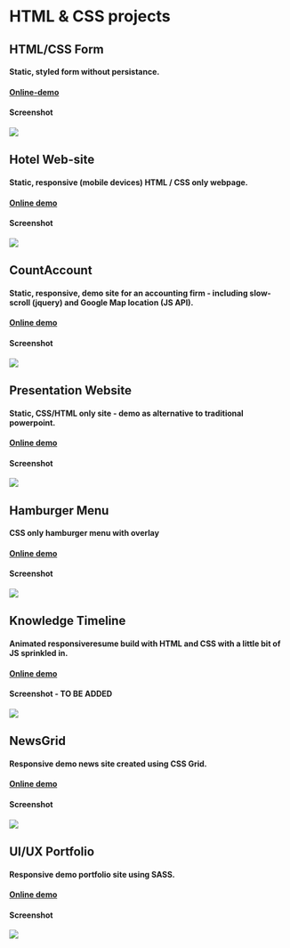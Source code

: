 # HTML & CSS projects

## HTML/CSS Form

#### Static, styled form without persistance.

#### <a target="_blank" rel="noopener noreferrer" href="https://danmalmx.github.io/html_css_form">Online-demo</a>

#### Screenshot

<img src="https://media.giphy.com/media/t9aVFft3RzflXxs7Lf/giphy.gif"/>
 
 
## Hotel Web-site

#### Static, responsive (mobile devices) HTML / CSS only webpage. 

#### <a href="https://danmalmx.github.io/Hotel_webpage">Online demo </a>

#### Screenshot

 <img src="https://media.giphy.com/media/bFcxk4gFdey7lJ9C0L/giphy.gif">
 
 
## CountAccount

#### Static, responsive, demo site for an accounting firm - including slow-scroll (jquery) and Google Map location (JS API).

#### <a href="https://danmalmx.github.io/CountAccount">Online demo </a>

#### Screenshot

 <img src="https://media.giphy.com/media/xVv2vYMgcWc2K2FvQo/giphy.gif" />
 


## Presentation Website

#### Static, CSS/HTML only site - demo as alternative to traditional powerpoint.

#### <a href="https://danmalmx.github.io/presentation_website/">Online demo </a>

#### Screenshot

 <img src="https://media.giphy.com/media/26tmkELphQQL4kni1p/giphy.gif" />



## Hamburger Menu

#### CSS only hamburger menu with overlay

#### <a href="https://danmalmx.github.io/css_hamburger_menu">Online demo </a>

#### Screenshot

 <img src="https://media.giphy.com/media/dllBxBmlVF4QNo8VFg/giphy.gif" />
 
 
 
## Knowledge Timeline

#### Animated responsiveresume build with HTML and CSS with a little bit of JS sprinkled in.

#### <a href="https://danmalmx.github.io/knowledge_timeline">Online demo </a>

#### Screenshot - TO BE ADDED

 <img src="https://media.giphy.com/media/30pMIK1pg1i91cOIVi/giphy.gif" />
 


## NewsGrid

#### Responsive demo news site created using CSS Grid.

#### <a href="https://danmalmx.github.io/NewsGrid">Online demo </a>

#### Screenshot

 <img src="https://media.giphy.com/media/43MXUjQki4toKd1vv1/giphy.gif" />
 
 
 
## UI/UX Portfolio

#### Responsive demo portfolio site using SASS.

#### <a href="https://danmalmx.github.io/sass_portfolio/dist/">Online demo </a>

#### Screenshot

 <img src="https://media.giphy.com/media/4ZvGRualWIiGxVQwNa/giphy.gif" />
